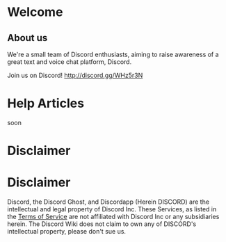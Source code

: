 <!-- TITLE: Discord Wiki -->
<!-- SUBTITLE: Welcome to The Discord Wiki! -->

# Welcome
## About us

We're a small team of Discord enthusiasts, aiming to raise awareness of a great text and voice chat platform, Discord.

Join us on Discord!  http://discord.gg/WHz5r3N

# Help Articles
soon
# Disclaimer
# Disclaimer
Discord, the Discord Ghost, and Discordapp (Herein DISCORD) are the intellectual and legal property of Discord Inc. These Services, as listed in the [Terms of Service](https://discordia.me/terms) are not affiliated with Discord Inc or any subsidiaries herein. The Discord Wiki does not claim to own any of DISCORD's intellectual property, please don't sue us.